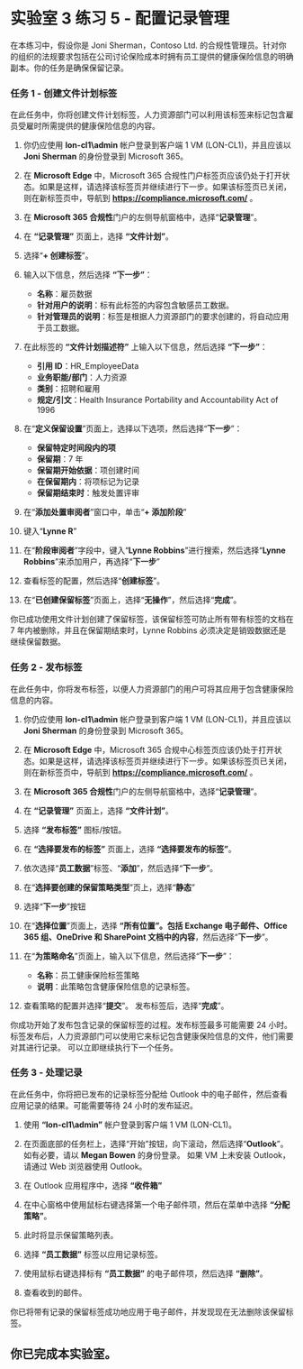 ﻿# 实验室 3 练习 5 - 配置记录管理

在本练习中，假设你是 Joni Sherman，Contoso Ltd. 的合规性管理员。针对你的组织的法规要求包括在公司讨论保险成本时拥有员工提供的健康保险信息的明确副本。你的任务是确保保留记录。

### 任务 1 - 创建文件计划标签

在此任务中，你将创建文件计划标签，人力资源部门可以利用该标签来标记包含雇员受雇时所需提供的健康保险信息的内容。

1. 你仍应使用 **lon-cl1\admin** 帐户登录到客户端 1 VM (LON-CL1)，并且应该以 **Joni Sherman** 的身份登录到 Microsoft 365。 

2. 在 **Microsoft Edge** 中，Microsoft 365 合规性门户标签页应该仍处于打开状态。如果是这样，请选择该标签页并继续进行下一步。如果该标签页已关闭，则在新标签页中，导航到 **https://compliance.microsoft.com/** 。 

3. 在 **Microsoft 365 合规性**门户的左侧导航窗格中，选择“**记录管理**”。

4. 在 **“记录管理”** 页面上，选择 **“文件计划”**。

5. 选择“**+ 创建标签**”。

6. 输入以下信息，然后选择 **“下一步”**：
    - **名称**：雇员数据
    - **针对用户的说明**：标有此标签的内容包含敏感员工数据。
    - **针对管理员的说明**：标签是根据人力资源部门的要求创建的，将自动应用于员工数据。

7. 在此标签的 **“文件计划描述符”** 上输入以下信息，然后选择 **“下一步”**：

    - **引用 ID**：HR_EmployeeData
    - **业务职能/部门**：人力资源
    - **类别**：招聘和雇用
    - **规定/引文**：Health Insurance Portability and Accountability Act of 1996

8. 在“**定义保留设置**”页面上，选择以下选项，然后选择“**下一步**”：
    - **保留特定时间段内的项**
    - **保留期**：7 年
    - **保留期开始依据**：项创建时间
    - **在保留期内**：将项标记为记录
    - **保留期结束时**：触发处置评审

9. 在“**添加处置审阅者**”窗口中，单击“**+ 添加阶段**”

10. 键入“**Lynne R**” 

11.  在“**阶段审阅者**”字段中，键入“**Lynne Robbins**”进行搜索，然后选择“**Lynne Robbins**”来添加用户，再选择“**下一步**”

12. 查看标签的配置，然后选择“**创建标签**”。

13. 在“**已创建保留标签**”页面上，选择“**无操作**”，然后选择“**完成**”。

你已成功使用文件计划创建了保留标签，该保留标签可防止所有带有标签的文档在 7 年内被删除，并且在保留期结束时，Lynne Robbins 必须决定是销毁数据还是继续保留数据。

### 任务 2 - 发布标签

在此任务中，你将发布标签，以便人力资源部门的用户可将其应用于包含健康保险信息的内容。  

1. 你仍应使用 **lon-cl1\admin** 帐户登录到客户端 1 VM (LON-CL1)，并且应该以 **Joni Sherman** 的身份登录到 Microsoft 365。 

2. 在 **Microsoft Edge** 中，Microsoft 365 合规中心标签页应该仍处于打开状态。如果是这样，请选择该标签页并继续进行下一步。如果该标签页已关闭，则在新标签页中，导航到 **https://compliance.microsoft.com/** 。 

3. 在 **Microsoft 365 合规性**门户的左侧导航窗格中，选择“**记录管理**”。

4. 在 **“记录管理”** 页面上，选择 **“文件计划”**。

5. 选择 **“发布标签”** 图标/按钮。

6. 在 **“选择要发布的标签”** 页面上，选择 **“选择要发布的标签”**。

7. 依次选择“**员工数据**”标签、“**添加**”，然后选择“**下一步**”。

8. 在“**选择要创建的保留策略类型**”页上，选择“**静态**”

9. 选择“**下一步**”按钮

10. 在“**选择位置**”页面上，选择 **“所有位置”。包括 Exchange 电子邮件、Office 365 组、OneDrive 和 SharePoint 文档中的内容**，然后选择“**下一步**”。

11. 在“**为策略命名**”页面上，输入以下信息，然后选择“**下一步**”：
    - **名称**：员工健康保险标签策略
    - **说明**：此策略包含健康保险信息的记录标签。

12. 查看策略的配置并选择“**提交**”。  发布标签后，选择“**完成**”。

你成功开始了发布包含记录的保留标签的过程。发布标签最多可能需要 24 小时。标签发布后，人力资源部门可以使用它来标记包含健康保险信息的文件，他们需要对其进行记录。  可以立即继续执行下一个任务。

### 任务 3 - 处理记录

在此任务中，你将把已发布的记录标签分配给 Outlook 中的电子邮件，然后查看应用记录的结果。可能需要等待 24 小时的发布延迟。

1. 使用 **“lon-cl1\admin”** 帐户登录到客户端 1 VM (LON-CL1)。

2. 在页面底部的任务栏上，选择“开始”按钮，向下滚动，然后选择“**Outlook**”。如有必要，请以 **Megan Bowen** 的身份登录。  如果 VM 上未安装 Outlook，请通过 Web 浏览器使用 Outlook。
 
3. 在 Outlook 应用程序中，选择 **“收件箱”**

4. 在中心窗格中使用鼠标右键选择第一个电子邮件项，然后在菜单中选择 **“分配策略”**。

5. 此时将显示保留策略列表。

6. 选择 **“员工数据”** 标签以应用记录标签。

7. 使用鼠标右键选择标有 **“员工数据”** 的电子邮件项，然后选择 **“删除”**。

8. 查看收到的邮件。

你已将带有记录的保留标签成功地应用于电子邮件，并发现现在无法删除该保留标签。 

## 你已完成本实验室。
